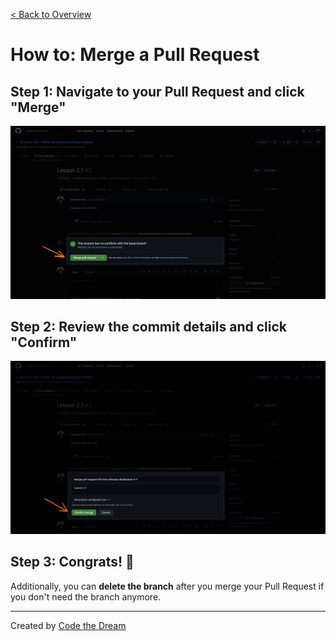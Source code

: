 [< Back to Overview](../../README.md)

# How to: Merge a Pull Request

## Step 1: Navigate to your Pull Request and click "Merge"

![Merge Pull Request: Step 1](../assets/merge-pull-request/step-1.jpg)

## Step 2: Review the commit details and click "Confirm"

![Merge Pull Request: Step 2](../assets/merge-pull-request/step-2.jpg)

## Step 3: Congrats! 🎉

Additionally, you can **delete the branch** after you merge your Pull Request if you don't need the branch anymore.

---

Created by [Code the Dream](https://www.codethedream.org)
